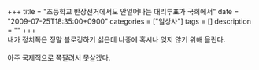 +++
title = "초등학교 반장선거에서도 안일어나는 대리투표가 국회에서"
date = "2009-07-25T18:35:00+0900"
categories = ["일상사"]
tags = []
description = ""
+++
<span class="copyright_entry" style="display:block;" title="초등학교 반장선거에서도 안일어나는 대리투표가 국회에서@@**@@http://shed.egloos.com/1932044"></span>내가 정치쪽은 정말 블로깅하기 싫은데 나중에 혹시나 잊지 않기 위해 올린다.
<br>
<br>아주 국제적으로 쪽팔려서 못살겠다.
<br>
<br>
<object width="425" height="344"><embed src="http://www.youtube.com/v/8QuTPF3djRU&amp;hl=ko&amp;fs=1&amp;" type="application/x-shockwave-flash" allowscriptaccess="always" allowfullscreen="true" width="425" height="344"></object>
<br> 
<!--
       <rdf:RDF xmlns:rdf="http://www.w3.org/1999/02/22-rdf-syntax-ns#"
		    xmlns:dc="http://purl.org/dc/elements/1.1/"
		    xmlns:trackback="http://madskills.com/public/xml/rss/module/trackback/">
       <rdf:Description
	        rdf:about="http://shed.egloos.com/1932044"
	        dc:identifier="http://shed.egloos.com/1932044"
	        dc:title="초등학교 반장선거에서도 안일어나는 대리투표가 국회에서"
	        trackback:ping="http://shed.egloos.com/tb/1932044"/>
       </rdf:RDF>
       -->

<ul></ul>
